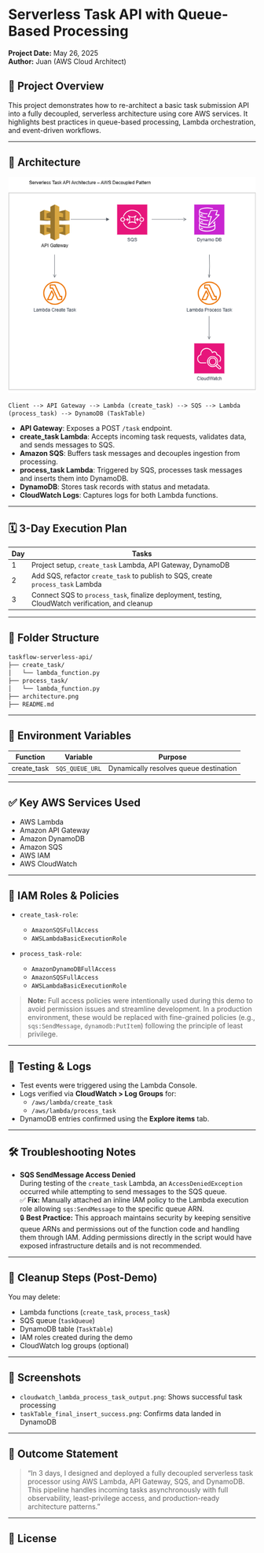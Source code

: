 # Serverless Task API with Queue-Based Processing

**Project Date:** May 26, 2025  
**Author:** Juan (AWS Cloud Architect)

## 🚀 Project Overview

This project demonstrates how to re-architect a basic task submission API into a fully decoupled, serverless architecture using core AWS services. It highlights best practices in queue-based processing, Lambda orchestration, and event-driven workflows.

---

## 📌 Architecture

![Serverless Task Architecture](Serverless%20Task%20Architecture.drawio.png)

```
Client --> API Gateway --> Lambda (create_task) --> SQS --> Lambda (process_task) --> DynamoDB (TaskTable)
```

- **API Gateway**: Exposes a POST `/task` endpoint.
- **create_task Lambda**: Accepts incoming task requests, validates data, and sends messages to SQS.
- **Amazon SQS**: Buffers task messages and decouples ingestion from processing.
- **process_task Lambda**: Triggered by SQS, processes task messages and inserts them into DynamoDB.
- **DynamoDB**: Stores task records with status and metadata.
- **CloudWatch Logs**: Captures logs for both Lambda functions.

---

## 🗓️ 3-Day Execution Plan

| Day | Tasks |
|-----|-------|
| 1   | Project setup, `create_task` Lambda, API Gateway, DynamoDB |
| 2   | Add SQS, refactor `create_task` to publish to SQS, create `process_task` Lambda |
| 3   | Connect SQS to `process_task`, finalize deployment, testing, CloudWatch verification, and cleanup |

---

## 📂 Folder Structure

```
taskflow-serverless-api/
├── create_task/
│   └── lambda_function.py
├── process_task/
│   └── lambda_function.py
├── architecture.png
├── README.md
```

---

## 🧠 Environment Variables

| Function       | Variable         | Purpose              |
|----------------|------------------|----------------------|
| create_task    | `SQS_QUEUE_URL`  | Dynamically resolves queue destination |

---

## ✅ Key AWS Services Used

- AWS Lambda
- Amazon API Gateway
- Amazon DynamoDB
- Amazon SQS
- AWS IAM
- AWS CloudWatch

---

## 🔐 IAM Roles & Policies

- `create_task-role`:
  - `AmazonSQSFullAccess`
  - `AWSLambdaBasicExecutionRole`

- `process_task-role`:
  - `AmazonDynamoDBFullAccess`
  - `AmazonSQSFullAccess`
  - `AWSLambdaBasicExecutionRole`

> **Note:** Full access policies were intentionally used during this demo to avoid permission issues and streamline development. In a production environment, these would be replaced with fine-grained policies (e.g., `sqs:SendMessage`, `dynamodb:PutItem`) following the principle of least privilege.

---

## 🧪 Testing & Logs

- Test events were triggered using the Lambda Console.
- Logs verified via **CloudWatch > Log Groups** for:
  - `/aws/lambda/create_task`
  - `/aws/lambda/process_task`
- DynamoDB entries confirmed using the **Explore items** tab.

---

## 🛠️ Troubleshooting Notes

- **SQS SendMessage Access Denied**  
  During testing of the `create_task` Lambda, an `AccessDeniedException` occurred while attempting to send messages to the SQS queue.  
  ✅ **Fix:** Manually attached an inline IAM policy to the Lambda execution role allowing `sqs:SendMessage` to the specific queue ARN.  
  🔒 **Best Practice:** This approach maintains security by keeping sensitive queue ARNs and permissions out of the function code and handling them through IAM. Adding permissions directly in the script would have exposed infrastructure details and is not recommended.

---

## 🧹 Cleanup Steps (Post-Demo)

You may delete:
- Lambda functions (`create_task`, `process_task`)
- SQS queue (`taskQueue`)
- DynamoDB table (`TaskTable`)
- IAM roles created during the demo
- CloudWatch log groups (optional)

---

## 📸 Screenshots

- `cloudwatch_lambda_process_task_output.png`: Shows successful task processing
- `taskTable_final_insert_success.png`: Confirms data landed in DynamoDB

---

## 🧾 Outcome Statement

> “In 3 days, I designed and deployed a fully decoupled serverless task processor using AWS Lambda, API Gateway, SQS, and DynamoDB. This pipeline handles incoming tasks asynchronously with full observability, least-privilege access, and production-ready architecture patterns.”

---

## 🔗 License
